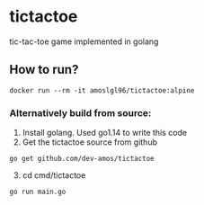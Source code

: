 # tictactoe
tic-tac-toe game implemented in golang

## How to run?
```
docker run --rm -it amoslgl96/tictactoe:alpine
```

### Alternatively build from source:
1. Install golang. Used go1.14 to write this code
2. Get the tictactoe source from github 
```
go get github.com/dev-amos/tictactoe
```
3. cd cmd/tictactoe
```
go run main.go
```
